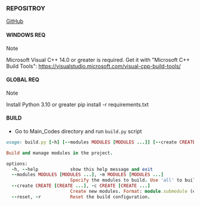 ### REPOSITROY
[GitHub](https://github.com/VIA-s-acc/builder/tree/main)

#### WINDOWS REQ
>[!NOTE]
>Microsoft Visual C++ 14.0 or greater is required. Get it with "Microsoft C++ Build Tools": https://visualstudio.microsoft.com/visual-cpp-build-tools/

#### GLOBAL REQ
> [!NOTE]
>Install Python 3.10 or greater
>pip install -r requirements.txt

#### BUILD

- Go to Main_Codes directory and run `build.py` script

```ruby
usage: build.py [-h] [--modules MODULES [MODULES ...]] [--create CREATE [CREATE ...]] [--reset]

Build and manage modules in the project.

options:
  -h, --help            show this help message and exit
  --modules MODULES [MODULES ...], -m MODULES [MODULES ...]
                        Specify the modules to build. Use 'all' to build everything.
  --create CREATE [CREATE ...], -c CREATE [CREATE ...]
                        Create new modules. Format: module.submodule (e.g., utils.parser).
  --reset, -r           Reset the build configuration.
```
